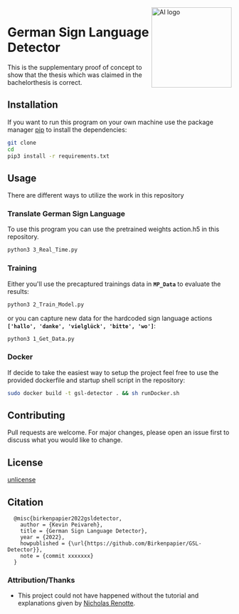 
<!-- credits: https://worldvectorlogo.com/profile/spiderman2005 -->
<img src="https://cdn.worldvectorlogo.com/logos/ai-2.svg" align="right" alt="AI logo" width="180" height="180">

# German Sign Language Detector

This is the supplementary proof of concept to show that the thesis which was claimed in the bachelorthesis is correct.

## Installation

If you want to run this program on your own machine use the package manager [pip](https://pip.pypa.io/en/stable/) to install the dependencies:

```bash
git clone 
cd 
pip3 install -r requirements.txt
```

## Usage

There are different ways to utilize the work in this repository

### Translate German Sign Language

To use this program you can use the pretrained weights action.h5 in this repository.

```bash
python3 3_Real_Time.py
```

### Training

Either you'll use the precaptured trainings data in **`MP_Data`** to evaluate the results:

```bash
python3 2_Train_Model.py
```

or you can capture new data for the hardcoded sign language actions **`['hallo', 'danke', 'vielglück', 'bitte', 'wo']`**:

```bash
python3 1_Get_Data.py
```

### Docker

If decide to take the easiest way to setup the project feel free to use the provided dockerfile and startup shell script in the repository:

```bash
sudo docker build -t gsl-detector . && sh runDocker.sh
```


## Contributing

Pull requests are welcome. For major changes, please open an issue first to discuss what you would like to change.


## License
[unlicense](https://unlicense.org)

## Citation
```
  @misc{birkenpapier2022gsldetector,
    author = {Kevin Peivareh},
    title = {German Sign Language Detector},
    year = {2022},
    howpublished = {\url{https://github.com/Birkenpapier/GSL-Detector}},
    note = {commit xxxxxxx}
  }
```

### Attribution/Thanks
- This project could not have happened without the tutorial and explanations given by [Nicholas Renotte](https://github.com/nicknochnack/ActionDetectionforSignLanguage). 
